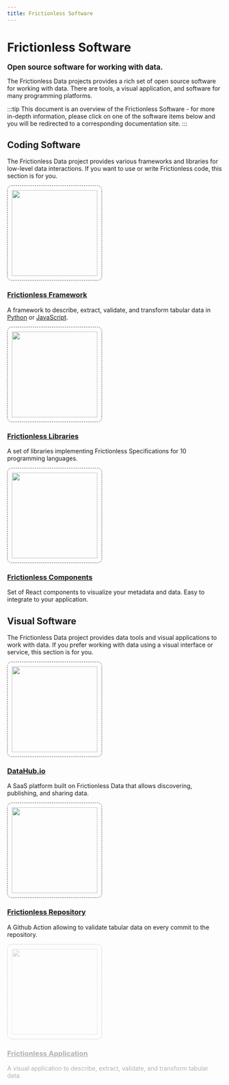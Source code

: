 ```yaml
---
title: Frictionless Software
---
```


# Frictionless Software

<big><strong>Open source software for working with data.</strong></big>

The Frictionless Data projects provides a rich set of open source software for working with data. There are tools, a visual application, and software for many programming platforms.

:::tip
This document is an overview of the Frictionless Software - for more in-depth information, please click on one of the software items below and you will be redirected to a corresponding documentation site.
:::

## Coding Software

The Frictionless Data project provides various frameworks and libraries for low-level data interactions. If you want to use or write Frictionless code, this section is for you.

<div class="main-section black-text">
<div class="features flex flex-row flex-wrap py-4">

<!-- Frictionless Framework -->
<div class="w-full md:w-1/3 feature flex justify-center">
 <div class="px-8 text-center">
   <a href="https://framework.frictionlessdata.io" target="_blank">
     <img src="/img/software/framework.png" style="width: 200px; border:dashed 1px #555; padding: 10px; border-radius: 10px;" />
     <h3>Frictionless Framework</h3>
   </a>
   <p>A framework to describe, extract, validate, and transform tabular data in <a href="https://framework.frictionlessdata.io/" target="_blank">Python</a> or <a href="https://github.com/frictionlessdata/frictionless-js" target="_blank">JavaScript</a>.</p>
 </div>
</div>

<!-- Frictionless Libraries -->
<div class="w-full md:w-1/3 feature flex justify-center">
 <div class="px-8 text-center">
   <a href="https://libraries.frictionlessdata.io" target="_blank">
     <img src="/img/software/libraries.png" style="width: 200px; border:dashed 1px #555; padding: 10px; border-radius: 10px;" />
     <h3>Frictionless Libraries</h3>
   </a>
   <p>A set of libraries implementing Frictionless Specifications for 10 programming languages.</p>
 </div>
</div>

<!-- Frictionless Components -->
<div class="w-full md:w-1/3 feature flex justify-center">
 <div class="px-8 text-center">
   <a href="https://components.frictionlessdata.io/" target="_blank">
     <img src="/img/software/components.png" style="width: 200px; border:dashed 1px #555; padding: 10px; border-radius: 10px;" />
     <h3>Frictionless Components</h3>
   </a>
   <p>Set of React components to visualize your metadata and data. Easy to integrate to your application.</p>
 </div>
</div>

</div>
</div>

## Visual Software

The Frictionless Data project provides data tools and visual applications to work with data. If you prefer working with data using a visual interface or service, this section is for you.

<div class="main-section black-text">
<div class="features flex flex-row flex-wrap py-4">

<!-- DataHub.io -->
<div class="w-full md:w-1/3 feature flex justify-center">
 <div class="px-8 text-center">
   <a href="https://datahub.io/" target="_blank">
     <img src="/img/software/datahub.png" style="width: 200px; border:dashed 1px #555; padding: 10px; border-radius: 10px;" />
     <h3>DataHub.io</h3>
   </a>
   <p>A SaaS platform built on Frictionless Data that allows discovering, publishing, and sharing data.</p>
 </div>
</div>

<!-- Frictionless Repository -->
<div class="w-full md:w-1/3 feature flex justify-center">
 <div class="px-8 text-center">
   <a href="https://repository.frictionlessdata.io" target="_blank">
     <img src="/img/software/repository.png" style="width: 200px; border:dashed 1px #555; padding: 10px; border-radius: 10px;" />
     <h3>Frictionless Repository</h3>
   </a>
   <p>A Github Action allowing to validate tabular data on every commit to the repository.</p>
 </div>
</div>

<!-- Fricionless Application -->
<div class="w-full md:w-1/3 feature flex justify-center" style="opacity:0.33">
 <div class="px-8 text-center">
   <a href="https://application.frictionlessdata.io" target="_blank">
     <img src="/img/software/coming-soon.png" style="width: 200px; border:dashed 1px #555; padding: 10px; border-radius: 10px;" />
     <h3>Frictionless Application</h3>
   </a>
   <p>A visual application to describe, extract, validate, and transform tabular data.</p>
 </div>
</div>

</div>
</div>
